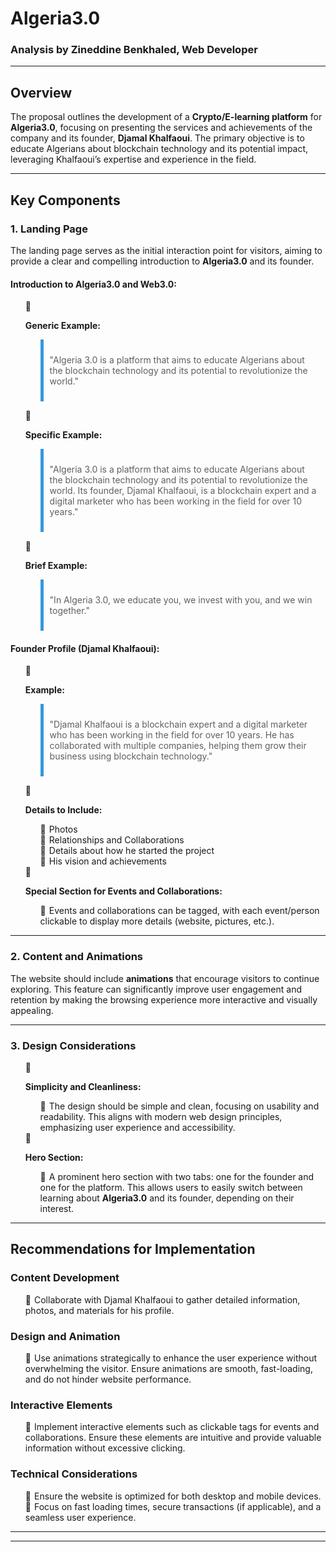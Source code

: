 # Algeria3.0

### Analysis by Zineddine Benkhaled, Web Developer

---

## Overview

The proposal outlines the development of a **Crypto/E-learning platform** for **Algeria3.0**, focusing on presenting the services and achievements of the company and its founder, **Djamal Khalfaoui**. The primary objective is to educate Algerians about blockchain technology and its potential impact, leveraging Khalfaoui’s expertise and experience in the field.

---

## Key Components

### 1. Landing Page

The landing page serves as the initial interaction point for visitors, aiming to provide a clear and compelling introduction to **Algeria3.0** and its founder.

#### Introduction to Algeria3.0 and Web3.0:

- **Generic Example:**
  > "Algeria 3.0 is a platform that aims to educate Algerians about the blockchain technology and its potential to revolutionize the world."

- **Specific Example:**
  > "Algeria 3.0 is a platform that aims to educate Algerians about the blockchain technology and its potential to revolutionize the world. Its founder, Djamal Khalfaoui, is a blockchain expert and a digital marketer who has been working in the field for over 10 years."

- **Brief Example:**
  > "In Algeria 3.0, we educate you, we invest with you, and we win together."

#### Founder Profile (Djamal Khalfaoui):

- **Example:**
  > "Djamal Khalfaoui is a blockchain expert and a digital marketer who has been working in the field for over 10 years. He has collaborated with multiple companies, helping them grow their business using blockchain technology."

- **Details to Include:**
  - Photos
  - Relationships and Collaborations
  - Details about how he started the project
  - His vision and achievements

- **Special Section for Events and Collaborations:**
  - Events and collaborations can be tagged, with each event/person clickable to display more details (website, pictures, etc.).

---

### 2. Content and Animations

The website should include **animations** that encourage visitors to continue exploring. This feature can significantly improve user engagement and retention by making the browsing experience more interactive and visually appealing.

---

### 3. Design Considerations

- **Simplicity and Cleanliness:**
  - The design should be simple and clean, focusing on usability and readability. This aligns with modern web design principles, emphasizing user experience and accessibility.

- **Hero Section:**
  - A prominent hero section with two tabs: one for the founder and one for the platform. This allows users to easily switch between learning about **Algeria3.0** and its founder, depending on their interest.

---

## Recommendations for Implementation

### Content Development
- Collaborate with Djamal Khalfaoui to gather detailed information, photos, and materials for his profile.

### Design and Animation
- Use animations strategically to enhance the user experience without overwhelming the visitor. Ensure animations are smooth, fast-loading, and do not hinder website performance.

### Interactive Elements
- Implement interactive elements such as clickable tags for events and collaborations. Ensure these elements are intuitive and provide valuable information without excessive clicking.

### Technical Considerations
- Ensure the website is optimized for both desktop and mobile devices.
- Focus on fast loading times, secure transactions (if applicable), and a seamless user experience.

---

<style>

  blockquote {
    padding: 10px;
    border-left: 5px solid #3498DB;
  }
  ul {
    list-style-type: none;
  }
  ul li::before {
    content: "🔹";
    padding-right: 5px;
  }
</style>

---